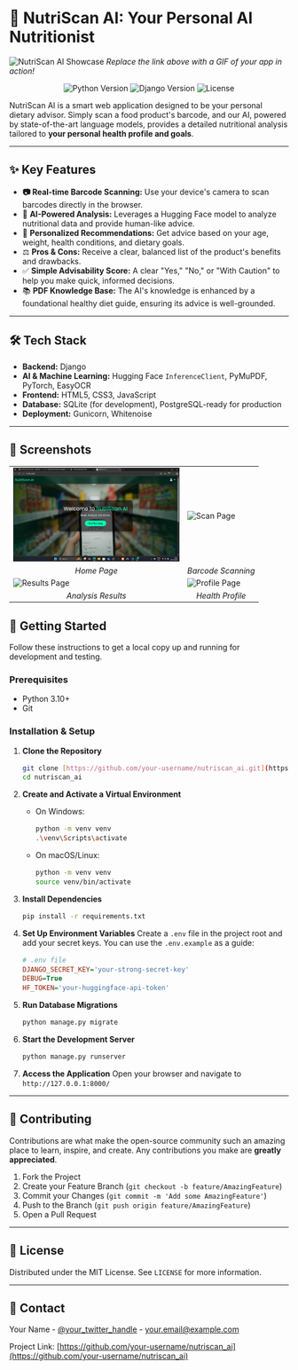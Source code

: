# 🍏 NutriScan AI: Your Personal AI Nutritionist

![NutriScan AI Showcase](https://your-image-host.com/nutriscan_showcase.gif)
_Replace the link above with a GIF of your app in action!_

<p align="center">
  <img src="https://img.shields.io/badge/python-3.10%2B-blue?style=for-the-badge&logo=python" alt="Python Version">
  <img src="https://img.shields.io/badge/django-5.2-green?style=for-the-badge&logo=django" alt="Django Version">
  <img src="https://img.shields.io/badge/license-MIT-purple?style=for-the-badge" alt="License">
</p>

NutriScan AI is a smart web application designed to be your personal dietary advisor. Simply scan a food product's barcode, and our AI, powered by state-of-the-art language models, provides a detailed nutritional analysis tailored to **your personal health profile and goals**.

---

## ✨ Key Features

* **📷 Real-time Barcode Scanning:** Use your device's camera to scan barcodes directly in the browser.
* 🧠 **AI-Powered Analysis:** Leverages a Hugging Face model to analyze nutritional data and provide human-like advice.
* 👤 **Personalized Recommendations:** Get advice based on your age, weight, health conditions, and dietary goals.
* ⚖️ **Pros & Cons:** Receive a clear, balanced list of the product's benefits and drawbacks.
* ✅ **Simple Advisability Score:** A clear "Yes," "No," or "With Caution" to help you make quick, informed decisions.
* 📚 **PDF Knowledge Base:** The AI's knowledge is enhanced by a foundational healthy diet guide, ensuring its advice is well-grounded.

---

## 🛠️ Tech Stack

* **Backend:** Django
* **AI & Machine Learning:** Hugging Face `InferenceClient`, PyMuPDF, PyTorch, EasyOCR
* **Frontend:** HTML5, CSS3, JavaScript
* **Database:** SQLite (for development), PostgreSQL-ready for production
* **Deployment:** Gunicorn, Whitenoise

---
## 📸 Screenshots

<div align="center">
  <table>
    <tr>
      <td><img src="static/images/screenshot -home.png" alt="Home Page" width="300"></td>
      <td><img src="static/images/screenshot -scan.png" alt="Scan Page" width="300"></td>
    </tr>
    <tr>
      <td align="center"><em>Home Page</em></td>
      <td align="center"><em>Barcode Scanning</em></td>
    </tr>
    <tr>
      <td><img src="static/images/screenshot(.png" alt="Results Page" width="300"></td>
      <td><img src="static/images/screenshot-profile.png" alt="Profile Page" width="300"></td>
    </tr>
    <tr>
      <td align="center"><em>Analysis Results</em></td>
      <td align="center"><em>Health Profile</em></td>
    </tr>
  </table>
</div>

## 🚀 Getting Started

Follow these instructions to get a local copy up and running for development and testing.

### Prerequisites

* Python 3.10+
* Git

### Installation & Setup

1.  **Clone the Repository**
    ```sh
    git clone [https://github.com/your-username/nutriscan_ai.git](https://github.com/your-username/nutriscan_ai.git)
    cd nutriscan_ai
    ```

2.  **Create and Activate a Virtual Environment**
    * On Windows:
        ```sh
        python -m venv venv
        .\venv\Scripts\activate
        ```
    * On macOS/Linux:
        ```sh
        python -m venv venv
        source venv/bin/activate
        ```

3.  **Install Dependencies**
    ```sh
    pip install -r requirements.txt
    ```

4.  **Set Up Environment Variables**
    Create a `.env` file in the project root and add your secret keys. You can use the `.env.example` as a guide:
    ```ini
    # .env file
    DJANGO_SECRET_KEY='your-strong-secret-key'
    DEBUG=True
    HF_TOKEN='your-huggingface-api-token'
    ```

5.  **Run Database Migrations**
    ```sh
    python manage.py migrate
    ```

6.  **Start the Development Server**
    ```sh
    python manage.py runserver
    ```

7.  **Access the Application**
    Open your browser and navigate to `http://127.0.0.1:8000/`

---

## 🤝 Contributing

Contributions are what make the open-source community such an amazing place to learn, inspire, and create. Any contributions you make are **greatly appreciated**.

1.  Fork the Project
2.  Create your Feature Branch (`git checkout -b feature/AmazingFeature`)
3.  Commit your Changes (`git commit -m 'Add some AmazingFeature'`)
4.  Push to the Branch (`git push origin feature/AmazingFeature`)
5.  Open a Pull Request

---

## 📜 License

Distributed under the MIT License. See `LICENSE` for more information.

---

## 📧 Contact

Your Name - [@your_twitter_handle](https://twitter.com/your_twitter_handle) - your.email@example.com

Project Link: [https://github.com/your-username/nutriscan_ai](https://github.com/your-username/nutriscan_ai)
